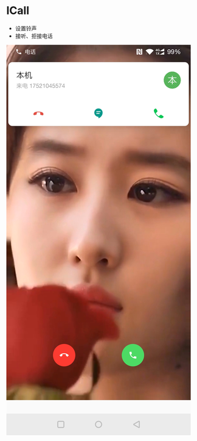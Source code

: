 # ICall


- 设置铃声
- 接听、拒接电话

![效果](https://github.com/CrazyGuizi/ICall/blob/master/img/Screenshot_1.jpg)
